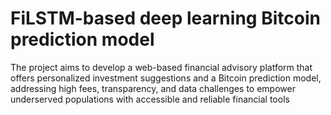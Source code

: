 # FiLSTM-based deep learning Bitcoin prediction model
The project aims to develop a web-based financial advisory platform that offers personalized investment suggestions and a Bitcoin prediction model, addressing high fees, transparency, and data challenges to empower underserved populations with accessible and reliable financial tools
